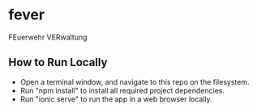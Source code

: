 # fever
FEuerwehr VERwaltung

## How to Run Locally
* Open a terminal window, and navigate to this repo on the filesystem.
* Run "npm install" to install all required project dependencies.
* Run "ionic serve" to run the app in a web browser locally.